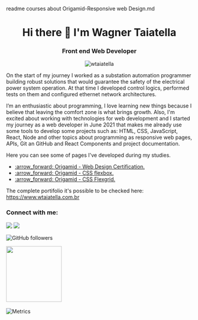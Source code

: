 readme courses about
Origamid-Responsive web Design.md

<h1 align="center">Hi there 👋 I'm Wagner Taiatella </h1>
<h3 align="center">Front end Web Developer</h3>

<p align="center"> <img src="https://komarev.com/ghpvc/?username=wtaiatella" alt="wtaiatella" /></p>

On the start of my journey I worked as a substation automation programmer building robust solutions that would guarantee the safety of the electrical power system operation. At that time I developed control logics, performed tests on them and configured ethernet network architectures.

I’m an enthusiastic about programming, I love learning new things because I believe that leaving the comfort zone is what brings growth. Also, I'm excited about working with technologies for web development and I started my journey as a web developer in June 2021 that makes me already use some tools to develop some projects such as: HTML, CSS, JavaScript, React, Node and other topics about programming as responsive web pages, APIs, Git an GitHub and React Components and project documentation.

Here you can see some of pages I've developed during my studies.

<ul>
<li><a href="https://www.wtaiatella.com.br/portifolio/origamid-bikcraft/index.html" target="_blank"> :arrow_forward: Origamid - Web Design Certification.</a> </li>
<li><a href="https://www.wtaiatella.com.br/portifolio/origamid-gridlayout/index.html" target="_blank"> :arrow_forward: Origamid - CSS flexbox.</a> </li> 
<li><a href="https://www.wtaiatella.com.br/portifolio/origamid-flexblog/index.html" target="_blank"> :arrow_forward: Origamid - CSS Flexgrid.</a> </li>
</ul>

The complete portifolio it's possible to be checked here: <a href="https://www.wtaiatella.com.br" target="_blank"> https://www.wtaiatella.com.br</a>

<h3 align="left">Connect with me:</h3>

<div>  
  <a href="https://www.linkedin.com/in/wagner-taiatella/" target="_blank"><img src="https://img.shields.io/badge/-Wagner%20Taiatella-blue?style=for-the-badge&logo=Linkedin&logoColor=white"></a>
 <a href = "mailto:wtaiatella@gmail.com" target="_blank"><img src="https://img.shields.io/badge/-wtaiatella@gmail.com-c14438?style=for-the-badge&logo=Gmail&logoColor=white" target="_blank"></a>
 
</div>

![GitHub followers](https://img.shields.io/github/followers/wtaiatella?style=social)

<img height="150em" src="https://github-readme-stats.vercel.app/api?username=wtaiatella&hide_border=true&show_icons=true&theme=nightowl&include_all_commits=true&count_private=true"/> 
&nbsp;

![Metrics](https://metrics.lecoq.io/wtaiatella?template=classic&config.timezone=America%2FManaus)
